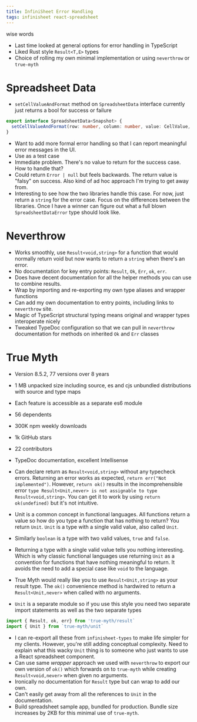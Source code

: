 ```yaml
---
title: InfiniSheet Error Handling
tags: infinisheet react-spreadsheet
---
```


wise words

* Last time looked at general options for error handling in TypeScript
* Liked Rust style `Result<T,E>` types
* Choice of rolling my own minimal implementation or using `neverthrow` or `true-myth`

# Spreadsheet Data

* `setCellValueAndFormat` method on `SpreadsheetData` interface currently just returns a bool for success or failure

```ts
export interface SpreadsheetData<Snapshot> {
  setCellValueAndFormat(row: number, column: number, value: CellValue, format: string | undefined): bool;
}
```

* Want to add more formal error handling so that I can report meaningful error messages in the UI. 
* Use as a test case
* Immediate problem. There's no value to return for the success case. How to handle that?
* Could return `Error | null` but feels backwards. The return value is "falsy" on success. Also kind of ad hoc approach I'm trying to get away from. 
* Interesting to see how the two libraries handle this case. For now, just return a `string` for the error case. Focus on the differences between the libraries. Once I have a winner can figure out what a full blown `SpreadsheetDataError` type should look like. 

# Neverthrow

* Works smoothly, use `Result<void,string>` for a function that would normally return void but now wants to return a `string` when there's an error.
* No documentation for key entry points: `Result`, `Ok`, `Err`, `ok`, `err`.
* Does have decent documentation for all the helper methods you can use to combine results.
* Wrap by importing and re-exporting my own type aliases and wrapper functions
* Can add my own documentation to entry points, including links to `neverthrow` site.
* Magic of TypeScript structural typing means original and wrapper types interoperate nicely
* Tweaked TypeDoc configuration so that we can pull in `neverthrow` documentation for methods on inherited `Ok` and `Err` classes

# True Myth

* Version 8.5.2, 77 versions over 8 years
* 1 MB unpacked size including source, es and cjs unbundled distributions with source and type maps
* Each feature is accessible as a separate es6 module
* 56 dependents
* 300K npm weekly downloads
* 1k GitHub stars
* 22 contributors
* TypeDoc documentation, excellent Intellisense

* Can declare return as `Result<void,string>` without any typecheck errors. Returning an error works as expected, `return err("Not implemented")`. However, `return ok()` results in the incomprehensible error `type Result<Unit,never> is not assignable to type Result<void,string>`. You can get it to work by using `return ok(undefined)` but it's not intuitive.
* Unit is a common concept in functional languages. All functions return a value so how do you type a function that has nothing to return? You return `Unit`. `Unit` is a type with a single valid value, also called `Unit`.
* Similarly `boolean` is a type with two valid values, `true` and `false`.
* Returning a type with a single valid value tells you nothing interesting. Which is why classic functional languages use returning `Unit` as a convention for functions that have nothing meaningful to return. It avoids the need to add a special case like `void` to the language.
* True Myth would really like you to use `Result<Unit,string>` as your result type. The `ok()` convenience method is hardwired to return a `Result<Unit,never>` when called with no arguments.
* `Unit` is a separate module so if you use this style you need two separate import statements as well as the two separate types

```ts
import { Result, ok, err} from 'true-myth/result`
import { Unit } from `true-myth/unit`
```

* I can re-export all these from `infinisheet-types` to make life simpler for my clients. However, you're still adding conceptual complexity. Need to explain what this wacky `Unit` thing is to someone who just wants to use a React spreadsheet component.
* Can use same *wrapper* approach we used with `neverthrow` to export our own version of `ok()` which forwards on to `true-myth` while creating `Result<void,never>` when given no arguments.
* Ironically no documentation for `Result` type but can wrap to add our own.
* Can't easily get away from all the references to `Unit` in the documentation.
* Build spreadsheet sample app, bundled for production. Bundle size increases by 2KB for this minimal use of `true-myth`.
